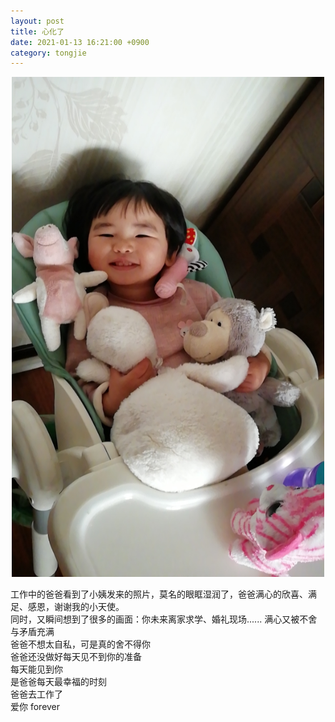 ```yaml
---
layout: post 
title: 心化了
date: 2021-01-13 16:21:00 +0900
category: tongjie 
---
```


<div align="center"><img  width="500" height="800" src="/public/img/tongjie/20210113.jpeg"/></div>

工作中的爸爸看到了小姨发来的照片，莫名的眼眶湿润了，爸爸满心的欣喜、满足、感恩，谢谢我的小天使。
<br>同时，又瞬间想到了很多的画面：你未来离家求学、婚礼现场......  满心又被不舍与矛盾充满
<br>爸爸不想太自私，可是真的舍不得你
<br>爸爸还没做好每天见不到你的准备
<br>每天能见到你
<br>是爸爸每天最幸福的时刻
<br>爸爸去工作了
<br>爱你  forever



